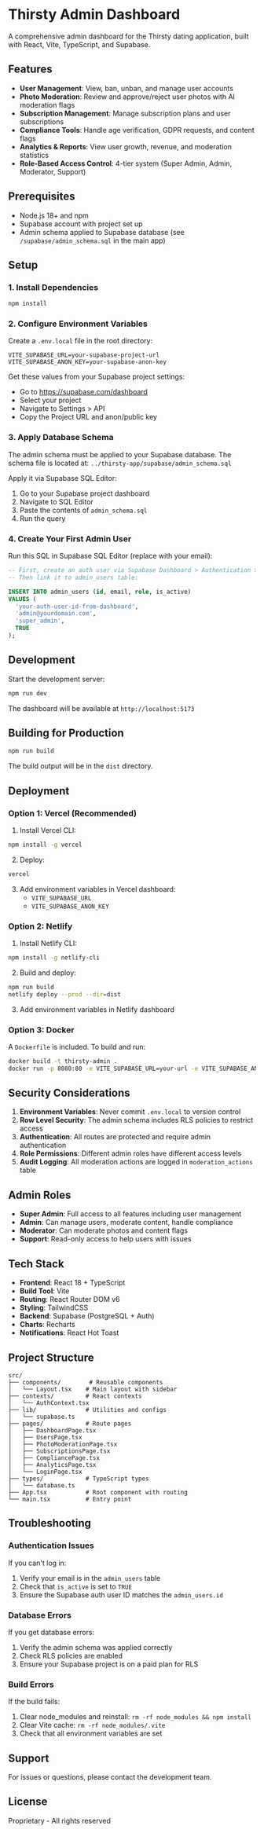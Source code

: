 # Thirsty Admin Dashboard

A comprehensive admin dashboard for the Thirsty dating application, built with React, Vite, TypeScript, and Supabase.

## Features

- **User Management**: View, ban, unban, and manage user accounts
- **Photo Moderation**: Review and approve/reject user photos with AI moderation flags
- **Subscription Management**: Manage subscription plans and user subscriptions
- **Compliance Tools**: Handle age verification, GDPR requests, and content flags
- **Analytics & Reports**: View user growth, revenue, and moderation statistics
- **Role-Based Access Control**: 4-tier system (Super Admin, Admin, Moderator, Support)

## Prerequisites

- Node.js 18+ and npm
- Supabase account with project set up
- Admin schema applied to Supabase database (see `/supabase/admin_schema.sql` in the main app)

## Setup

### 1. Install Dependencies

```bash
npm install
```

### 2. Configure Environment Variables

Create a `.env.local` file in the root directory:

```env
VITE_SUPABASE_URL=your-supabase-project-url
VITE_SUPABASE_ANON_KEY=your-supabase-anon-key
```

Get these values from your Supabase project settings:
- Go to https://supabase.com/dashboard
- Select your project
- Navigate to Settings > API
- Copy the Project URL and anon/public key

### 3. Apply Database Schema

The admin schema must be applied to your Supabase database. The schema file is located at:
`../thirsty-app/supabase/admin_schema.sql`

Apply it via Supabase SQL Editor:
1. Go to your Supabase project dashboard
2. Navigate to SQL Editor
3. Paste the contents of `admin_schema.sql`
4. Run the query

### 4. Create Your First Admin User

Run this SQL in Supabase SQL Editor (replace with your email):

```sql
-- First, create an auth user via Supabase Dashboard > Authentication > Users
-- Then link it to admin_users table:

INSERT INTO admin_users (id, email, role, is_active)
VALUES (
  'your-auth-user-id-from-dashboard',
  'admin@yourdomain.com',
  'super_admin',
  TRUE
);
```

## Development

Start the development server:

```bash
npm run dev
```

The dashboard will be available at `http://localhost:5173`

## Building for Production

```bash
npm run build
```

The build output will be in the `dist` directory.

## Deployment

### Option 1: Vercel (Recommended)

1. Install Vercel CLI:
```bash
npm install -g vercel
```

2. Deploy:
```bash
vercel
```

3. Add environment variables in Vercel dashboard:
   - `VITE_SUPABASE_URL`
   - `VITE_SUPABASE_ANON_KEY`

### Option 2: Netlify

1. Install Netlify CLI:
```bash
npm install -g netlify-cli
```

2. Build and deploy:
```bash
npm run build
netlify deploy --prod --dir=dist
```

3. Add environment variables in Netlify dashboard

### Option 3: Docker

A `Dockerfile` is included. To build and run:

```bash
docker build -t thirsty-admin .
docker run -p 8080:80 -e VITE_SUPABASE_URL=your-url -e VITE_SUPABASE_ANON_KEY=your-key thirsty-admin
```

## Security Considerations

1. **Environment Variables**: Never commit `.env.local` to version control
2. **Row Level Security**: The admin schema includes RLS policies to restrict access
3. **Authentication**: All routes are protected and require admin authentication
4. **Role Permissions**: Different admin roles have different access levels
5. **Audit Logging**: All moderation actions are logged in `moderation_actions` table

## Admin Roles

- **Super Admin**: Full access to all features including user management
- **Admin**: Can manage users, moderate content, handle compliance
- **Moderator**: Can moderate photos and content flags
- **Support**: Read-only access to help users with issues

## Tech Stack

- **Frontend**: React 18 + TypeScript
- **Build Tool**: Vite
- **Routing**: React Router DOM v6
- **Styling**: TailwindCSS
- **Backend**: Supabase (PostgreSQL + Auth)
- **Charts**: Recharts
- **Notifications**: React Hot Toast

## Project Structure

```
src/
├── components/        # Reusable components
│   └── Layout.tsx    # Main layout with sidebar
├── contexts/         # React contexts
│   └── AuthContext.tsx
├── lib/              # Utilities and configs
│   └── supabase.ts
├── pages/            # Route pages
│   ├── DashboardPage.tsx
│   ├── UsersPage.tsx
│   ├── PhotoModerationPage.tsx
│   ├── SubscriptionsPage.tsx
│   ├── CompliancePage.tsx
│   ├── AnalyticsPage.tsx
│   └── LoginPage.tsx
├── types/            # TypeScript types
│   └── database.ts
├── App.tsx           # Root component with routing
└── main.tsx          # Entry point
```

## Troubleshooting

### Authentication Issues

If you can't log in:
1. Verify your email is in the `admin_users` table
2. Check that `is_active` is set to `TRUE`
3. Ensure the Supabase auth user ID matches the `admin_users.id`

### Database Errors

If you get database errors:
1. Verify the admin schema was applied correctly
2. Check RLS policies are enabled
3. Ensure your Supabase project is on a paid plan for RLS

### Build Errors

If the build fails:
1. Clear node_modules and reinstall: `rm -rf node_modules && npm install`
2. Clear Vite cache: `rm -rf node_modules/.vite`
3. Check that all environment variables are set

## Support

For issues or questions, please contact the development team.

## License

Proprietary - All rights reserved
